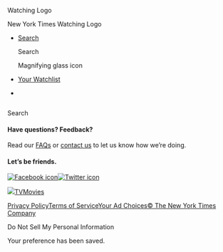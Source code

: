 <div id="react-root">

<div data-reactroot="" data-reactid="1" data-react-checksum="989823942">

<div class="App__app" data-reactid="2">

[](/watching)

<div class="NavBar__watchingLogo" data-reactid="5">

Watching Logo

New York Times Watching
    Logo

</div>

  - [<span class="NavBar__visibleDesktop" data-reactid="24">Search</span>](/watching/search)
    
    <div class="NavBar__visibleMobile" data-reactid="25">
    
    <div class="NavSearchIcon__navSearchIcon" data-reactid="26">
    
    Search
    
    Magnifying glass icon
    
    </div>
    
    </div>

  - <span data-reactid="33">[Your
Watchlist](/watching/watchlist)</span>
    
    <div class="NavBar__navBarSubHead" data-reactid="36">
    
    </div>

  - 

<div data-role="main" data-reactid="41">

<div class="NavSearch__navSearch" data-reactid="42">

<div class="NavSearchAutocomplete__autocompleteAndButton" data-reactid="44">

<div class="NavSearchAutocomplete__inputWrapper" style="display:inline-block;" data-reactid="45">

</div>

</div>

Search

</div>

<div data-reactid="48">

<div class="narrowContainer container" data-reactid="51">

<div class="NonRecommendations__nonRecommendation" data-reactid="52">

<div class="NonRecommendations__page" data-reactid="53">

<div class="row" data-reactid="54">

<div class="section NonRecommendations__sectionContent" data-reactid="55">

<div class="col-xs-12" data-reactid="56">

</div>

</div>

</div>

<div class="row" data-reactid="57">

<div class="section NonRecommendations__sectionContent NonRecommendations__noBorder" data-reactid="58">

<div class="NonRecommendations__whereToWatchMobileContainer col-xs-12" data-reactid="59">

</div>

</div>

</div>

</div>

</div>

</div>

</div>

</div>

<div class="container" data-reactid="61">

<div class="row" data-reactid="62">

<div class="col-sm-6" data-reactid="63">

<div class="section Footer__footerBlock" data-reactid="64">

#### Have questions? Feedback?

<div class="Footer__promptSubtitle" data-reactid="66">

Read our
[FAQs](//www.nytimes3xbfgragh.onion/2017/01/10/watching/faq.html "faq")
or [contact us](mailto:watchingcare@NYTimes.com) to let us know how
we’re doing.

</div>

</div>

</div>

<div class="col-sm-6" data-reactid="73">

<div class="section Footer__footerBlock" data-reactid="74">

#### Let’s be friends.

<div class="Footer__social" data-reactid="76">

[![Facebook
icon](/watching/assets/web/img/footer_facebook_icon.48f8f0ac.svg)](https://www.facebookcorewwwi.onion/nytwatching/ "facebook")[![Twitter
icon](/watching/assets/web/img/footer_twitter_icon.f138d306.svg)](https://twitter.com/watching "twitter")

</div>

</div>

</div>

</div>

</div>

<div class="container-fluid" data-reactid="81">

<div class="Footer__footerLinks" data-reactid="82">

<div class="row" data-reactid="83">

<div class="col-lg-6 col-md-12 col-sm-12" data-reactid="84">

<div class="Footer__bottomLinksLeft" data-reactid="85">

<span data-reactid="86">[![](/watching/assets/web/img/the-new-york-times.c0889830.svg)](//www.nytimes3xbfgragh.onion)</span><span data-reactid="89">[TV](//www.nytimes3xbfgragh.onion/section/arts/television)</span><span data-reactid="91">[Movies](//www.nytimes3xbfgragh.onion/section/movies)</span>

</div>

</div>

<div class="col-lg-6 col-md-12 col-sm-12" data-reactid="93">

<div class="Footer__bottomLinksRight" data-reactid="94">

<span data-reactid="95">[Privacy
Policy](//www.nytimes3xbfgragh.onion/content/help/rights/privacy/policy/privacy-policy.html)</span><span data-reactid="97">[Terms
of
Service](//www.nytimes3xbfgragh.onion/content/help/rights/terms/terms-of-service.html)</span><span data-reactid="99">[Your
Ad
Choices](//www.nytimes3xbfgragh.onion/content/help/rights/privacy/policy/privacy-policy.html#pp)</span><span data-reactid="101">[©
The New York Times Company](http://www.nytco.com/)</span>

</div>

</div>

<div data-reactid="103">

<span class="Footer__ccpa" data-reactid="104"><span>Do Not Sell My
Personal Information</span></span>

</div>

<div class="Snackbar__snackbar Snackbar__fadeOut" data-reactid="106">

<div class="Snackbar__content" data-role="status" data-reactid="107">

Your preference has been saved.

</div>

</div>

</div>

</div>

</div>

</div>

</div>

</div>
